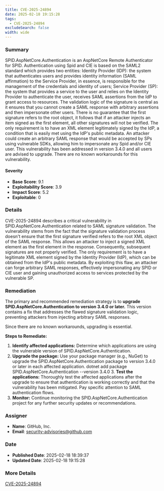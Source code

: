 ```yaml
---
title: CVE-2025-24894
date: 2025-02-18 19:15:28
tags:
  - CVE-2025-24894
excludeSearch: false
width: wide
---
```


### Summary
SPID.AspNetCore.Authentication is an AspNetCore Remote Authenticator for SPID. Authentication using Spid and CIE is based on the SAML2 standard which provides two entities: Identity Provider (IDP): the system that authenticates users and provides identity information (SAML affirmation) to the Service Provider, in essence, is responsible for the management of the credentials and identity of users; Service Provider (SP): the system that provides a service to the user and relies on the Identity Provider to authenticate the user, receives SAML assertions from the IdP to grant access to resources. The validation logic of the signature is central as it ensures that you cannot create a SAML response with arbitrary assertions and then impersonate other users. There is no guarantee that the first signature refers to the root object, it follows that if an attacker injects an item signed as the first element, all other signatures will not be verified. The only requirement is to have an XML element legitimately signed by the IdP, a condition that is easily met using the IdP's public metadata. An attacker could create an arbitrary SAML response that would be accepted by SPs using vulnerable SDKs, allowing him to impersonate any Spid and/or CIE user. This vulnerability has been addressed in version 3.4.0 and all users are advised to upgrade. There are no known workarounds for this vulnerability.

#### Severity
- **Base Score**: 9.1
- **Exploitability Score**: 3.9
- **Impact Score**: 5.2
- **Exploitable**: 0

### Details
CVE-2025-24894 describes a critical vulnerability in SPID.AspNetCore.Authentication related to SAML signature validation.  The vulnerability stems from the fact that the signature validation process doesn't ensure that the first signature verified refers to the root XML object of the SAML response. This allows an attacker to inject a signed XML element as the first element in the response. Consequently, subsequent signatures are not properly verified.  The only requirement is to have a legitimate XML element signed by the Identity Provider (IdP), which can be obtained from the IdP's public metadata. By exploiting this flaw, an attacker can forge arbitrary SAML responses, effectively impersonating any SPID or CIE user and gaining unauthorized access to services protected by the vulnerable SP.

### Remediation
The primary and recommended remediation strategy is to **upgrade SPID.AspNetCore.Authentication to version 3.4.0 or later.** This version contains a fix that addresses the flawed signature validation logic, preventing attackers from injecting arbitrary SAML responses.

Since there are no known workarounds, upgrading is essential.

**Steps to Remediate:**

1.  **Identify affected applications:** Determine which applications are using the vulnerable version of SPID.AspNetCore.Authentication.
2.  **Upgrade the package:** Use your package manager (e.g., NuGet) to upgrade the SPID.AspNetCore.Authentication package to version 3.4.0 or later in each affected application.
        dotnet add package SPID.AspNetCore.Authentication --version 3.4.0
    3.  **Test the applications:** Thoroughly test the affected applications after the upgrade to ensure that authentication is working correctly and that the vulnerability has been mitigated.  Pay specific attention to SAML authentication flows.
4. **Monitor:** Continue monitoring the SPID.AspNetCore.Authentication project for any further security updates or recommendations.

### Assigner
- **Name**: GitHub, Inc.
- **Email**: security-advisories@github.com

### Date
- **Published Date**: 2025-02-18 18:39:37
- **Updated Date**: 2025-02-18 19:15:28

### More Details
[CVE-2025-24894](https://www.cvedetails.com/cve/CVE-2025-24894)